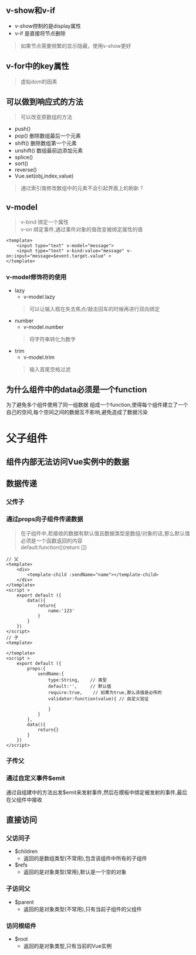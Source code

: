 ## v-show和v-if
* v-show控制的是display属性
* v-if 是直接将节点删除
> 如果节点需要频繁的显示隐藏，使用v-show更好
## v-for中的key属性
> 虚拟dom的因素
## 可以做到响应式的方法
> 可以改变原数组的方法
* push()
* pop()     删除数组最后一个元素
* shift()   删除数组第一个元素
* unshift() 数组最前边添加元素
* splice()
* sort()
* reverse()
* Vue.set(obj,index,value)
> 通过索引值修改数组中的元素不会引起界面上的刷新？
## v-model
> v-bind 绑定一个属性  
> v-on 绑定事件,通过事件对象的值改变被绑定属性的值
```vue
<template>
    <input type="text" v-model="message">
    <input type="text" v-bind:value="message" v-on:input="message=$event.target.value" >
</template>
```
### v-model修饰符的使用
* lazy
    * v-model.lazy
    > 可以让输入框在失去焦点/敲击回车的时候再进行双向绑定
* number
    * v-model.number  
    > 将字符串转化为数字
* trim
    * v-model.trim
    > 输入首尾空格过滤


## 为什么组件中的data必须是一个function
为了避免多个组件使用了同一组数据
组成一个function,使得每个组件建立了一个自己的空间,每个空间之间的数据互不影响,避免造成了数据污染
# 父子组件
## 组件内部无法访问Vue实例中的数据
## 数据传递
### 父传子
### 通过props向子组件传递数据
> 在子组件中,若接收的数据有默认值且数据类型是数组/对象的话,那么默认值必须是一个函数返回的内容   
> default:function(){return []}
```vue
// 父
<template>
    <div>
        <template-child :sendName="name"></template-child>
    </div>
</template>
<script >
    export default ({
        data(){
            return{
                name:'123'
            }
        }
    })
</script>
// 子
<template>
    
</template>
<script >
    export default ({
        props:{
            sendName:{
                type:String,    // 类型
                default:'',     // 默认值
                require:true,    // 如果为true,那么该值是必传的
                validator:function(value){ // 自定义验证
                    
                } 
            }
        },
        data(){
            return{}
        }
    })
</script>

```
### 子传父
### 通过自定义事件$emit
通过自组建中的方法出发$emit来发射事件,然后在模板中绑定被发射的事件,最后在父组件中接收
## 直接访问
### 父访问子
* $children
    * 返回的是数组类型(不常用),包含该组件中所有的子组件
* $refs
    * 返回的是对象类型(常用),默认是一个空的对象
### 子访问父
* $parent
    * 返回的是对象类型(不常用),只有当前子组件的父组件
### 访问根组件
* $root
    * 返回的是对象类型,只有当前的Vue实例